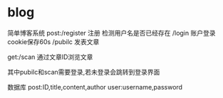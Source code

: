 # blog
简单博客系统
post:/register 注册 检测用户名是否已经存在
     /login    账户登录 cookie保存60s
     /pubilc   发表文章
     
get:/scan       通过文章ID浏览文章

其中pubilc和scan需要登录,若未登录会跳转到登录界面

数据库
post:ID,title,content,author
user:username,password
